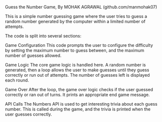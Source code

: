 Guess the Number Game, By MOHAK AGRAWAL (github.com/manmohak07)

This is a simple number guessing game where the user tries to guess a random number generated by the computer within a limited number of attempts.

The code is split into several sections:

Game Configuration
This code prompts the user to configure the difficulty by setting the maximum number to guess between, and the maximum number of guesses allowed.

Game Logic
The core game logic is handled here. A random number is generated, then a loop allows the user to make guesses until they guess correctly or run out of attempts. The number of guesses left is displayed each round.

Game Over
After the loop, the game over logic checks if the user guessed correctly or ran out of turns. It prints an appropriate end game message.

API Calls
The Numbers API is used to get interesting trivia about each guess number. This is called during the game, and the trivia is printed when the user guesses correctly.